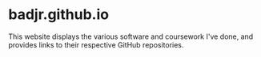 # badjr.github.io

This website displays the various software and coursework I've done, and provides links to their respective GitHub repositories.
